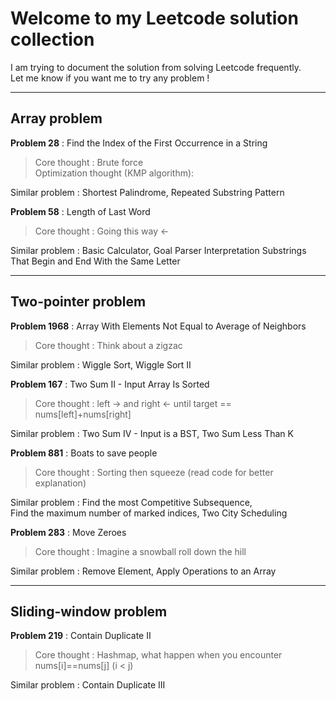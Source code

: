 # Welcome to my Leetcode solution collection

I am trying to document the solution from solving Leetcode frequently. <br>
Let me know if you want me to try any problem !

---

## Array problem 

**Problem 28** : Find the Index of the First Occurrence in a String <br>
> Core thought : Brute force <br>
> Optimization thought (KMP algorithm): <br>

Similar problem : Shortest Palindrome, Repeated Substring Pattern

**Problem 58** : Length of Last Word <br>
> Core thought : Going this way <- <br>

Similar problem : Basic Calculator, Goal Parser Interpretation
Substrings That Begin and End With the Same Letter

---

## Two-pointer problem 

**Problem 1968** : Array With Elements Not Equal to Average of Neighbors <br>
> Core thought : Think about a zigzac <br>

Similar problem : Wiggle Sort, Wiggle Sort II

**Problem 167** : Two Sum II - Input Array Is Sorted <br>
> Core thought : left -> and right <- until target == nums[left]+nums[right] <br>

Similar problem : Two Sum IV - Input is a BST, Two Sum Less Than K

**Problem 881** : Boats to save people <br>
> Core thought : Sorting then squeeze (read code for better explanation) 

Similar problem : Find the most Competitive Subsequence, <br>
Find the maximum number of marked indices, Two City Scheduling

**Problem 283** : Move Zeroes <br>
> Core thought : Imagine a snowball roll down the hill 

Similar problem : Remove Element, Apply Operations to an Array

---

## Sliding-window problem 

**Problem 219** : Contain Duplicate II <br>
> Core thought : Hashmap, what happen when you encounter nums[i]==nums[j] (i \< j) <br>

Similar problem : Contain Duplicate III
